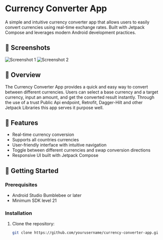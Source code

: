 # Currency Converter App

A simple and intuitive currency converter app that allows users to easily convert currencies using real-time exchange rates. Built with Jetpack Compose and leverages modern Android development practices.

## 📱 Screenshots

![Screenshot 1](link_to_screenshot_1)
![Screenshot 2](link_to_screenshot_2)

## 📖 Overview

The Currency Converter App provides a quick and easy way to convert between different currencies. Users can select a base currency and a target currency, input an amount, and get the converted result instantly. Through the use of a trust Public Api endpoint, Retrofit, Dagger-Hilt and other Jetpack Libraries this app serves it purpose well.

## 🔧 Features

- Real-time currency conversion
- Supports all countries currencies
- User-friendly interface with intuitive navigation
- Toggle between different currencies and swap conversion directions
- Responsive UI built with Jetpack Compose

## 🚀 Getting Started

### Prerequisites

- Android Studio Bumblebee or later
- Minimum SDK level 21

### Installation

1. Clone the repository:
   ```bash
   git clone https://github.com/yourusername/currency-converter-app.git
